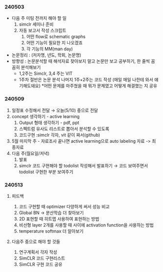 ### 240503

- 다음 주 미팅 전까지 해야 할 일
    1. simclr 세미나 준비
    2. 자동 보고서 작성 스크립트
        1. 어떤 flow로 schematic graphs
        2. 어떤 기능이 필요한 지 나오겠죠
        3. 각 기능의 MM(man day)
- 논문정리 : (저자명, 년도, 학회, 논문명)
- 방향성 : 논문분석할 때 해석자료 찾아보지 말고 논문만 보고 공부하기, 한 줄씩 꼼꼼히 분석해보기
    - 1,2주는 Simclr, 3,4 주는 VIT
    - 1주차 절반은 논문 분석 나머지 1주+2주는 코드 작성 (매일 매일 나한테 와서 얘기해도돼요) *어떤 문제를 마주쳤을 때 뭐가 문제였고 어떻게 해결했는 지 공유
    

### 240509

1. 일정표 수정해서 전달 → 오늘(5/10) 중으로 전달
2. concept 생각하기 - active learning
    1. Output 형태 생각하기 - pdf, ppt
    2. 스펙트럼 유사도 리스트로 뽑아서 분석할 수 있도록
    3. 코드구현 :simclr 각자, vit 같이 짜서(github)
3. 5월 마지막 주 - 자료조사 끝나면 active learning으로 auto labeling 자료 -> 최종자료
4. 다음 주(월요일/저녁) 
    1. 발표
    2. simclr 코드 구현해야 할 todolist 작성해서 발표하기 → 코드 보여주면서 todolist 구현한 부분 보여주기

### 240513

1. 피드백
    1. 코드 구현할 때 optimizer 다양하게 써서 성능 비교
    2. Global BN → 분산학습 더 찾아보기
    3. 2D 표현할 때 히트맵 사용하여 표현하는 방법
    4. 비선형 layer 2개를 사용할 때 사이에  activation function을 사용하는 방법
    5. temperature softmax 더 알아보기
    
2. 다음주 중으로 해야 할 것들
    1. 연구계획서 각자 작성
    2. SimCLR 코드 구현리스트
    3. SimCLR 구현 코드 공유
